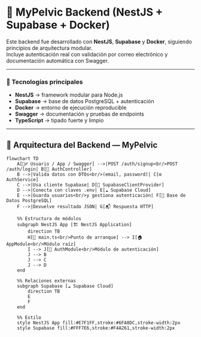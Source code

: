 # 🧠 MyPelvic Backend (NestJS + Supabase + Docker)

Este backend fue desarrollado con **NestJS**, **Supabase** y **Docker**, siguiendo principios de arquitectura modular.  
Incluye autenticación real con validación por correo electrónico y documentación automática con Swagger.

---

### 🧱 Tecnologías principales
- **NestJS** → framework modular para Node.js  
- **Supabase** → base de datos PostgreSQL + autenticación  
- **Docker** → entorno de ejecución reproducible  
- **Swagger** → documentación y pruebas de endpoints  
- **TypeScript** → tipado fuerte y limpio  

---

## 🧠 Arquitectura del Backend — MyPelvic

```mermaid
flowchart TD
    A[🧍‍♂️ Usuario / App / Swagger] -->|POST /auth/signup<br/>POST /auth/login| B[🎯 AuthController]
    B -->|Valida datos con DTOs<br/>(email, password)| C[⚙️ AuthService]
    C -->|Usa cliente Supabase| D[🔌 SupabaseClientProvider]
    D -->|Conecta con claves .env| E[☁️ Supabase Cloud]
    E -->|Guarda usuarios<br/>y gestiona autenticación| F[💾 Base de Datos PostgreSQL]
    F -->|Devuelve resultado JSON| G[📬 Respuesta HTTP]
    
    %% Estructura de módulos
    subgraph NestJS App [🏗️ NestJS Application]
        direction TB
        H[🧩 main.ts<br/>Punto de arranque] --> I[🏠 AppModule<br/>Módulo raíz]
        I --> J[🔐 AuthModule<br/>Módulo de autenticación]
        J --> B
        J --> C
        J --> D
    end

    %% Relaciones externas
    subgraph Supabase [☁️ Supabase Cloud]
        direction TB
        E
        F
    end

    %% Estilo
    style NestJS App fill:#E7F1FF,stroke:#6FA8DC,stroke-width:2px
    style Supabase fill:#FFF7E6,stroke:#F4A261,stroke-width:2px
